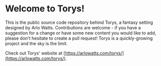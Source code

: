 # Welcome to Torys!

This is the public source code repository behind Torys, a fantasy setting designed by Arlo Watts. Contributions are welcome - if you have a suggestion for a change or have some new content you would like to add, please don't hesitate to create a pull request! Torys is a quickly-growing project and the sky is the limit.

Check out Torys' website at [https://arlowatts.com/torys/](https://arlowatts.com/torys/).
